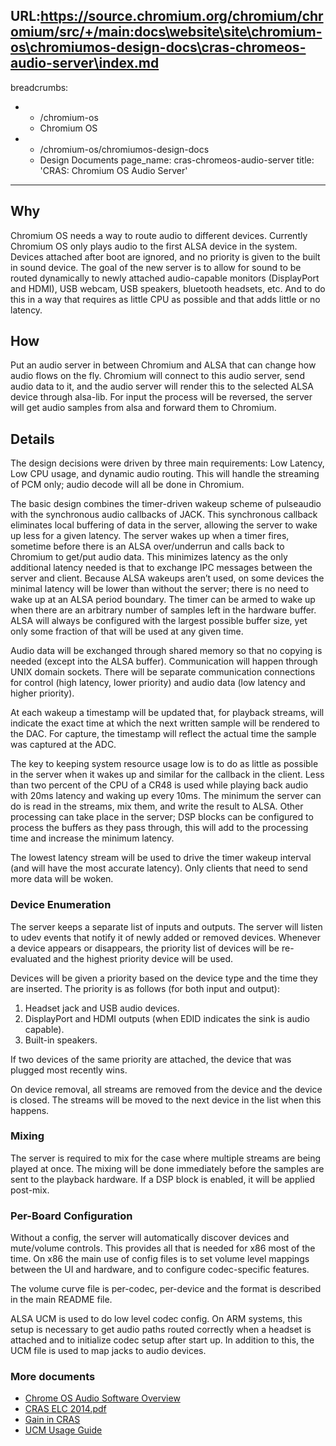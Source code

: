 URL:https://source.chromium.org/chromium/chromium/src/+/main:docs\website\site\chromium-os\chromiumos-design-docs\cras-chromeos-audio-server\index.md
---
breadcrumbs:
- - /chromium-os
  - Chromium OS
- - /chromium-os/chromiumos-design-docs
  - Design Documents
page_name: cras-chromeos-audio-server
title: 'CRAS: Chromium OS Audio Server'
---

## Why

Chromium OS needs a way to route audio to different devices. Currently Chromium
OS only plays audio to the first ALSA device in the system. Devices attached
after boot are ignored, and no priority is given to the built in sound device.
The goal of the new server is to allow for sound to be routed dynamically to
newly attached audio-capable monitors (DisplayPort and HDMI), USB webcam, USB
speakers, bluetooth headsets, etc. And to do this in a way that requires as
little CPU as possible and that adds little or no latency.

## How

Put an audio server in between Chromium and ALSA that can change how audio flows
on the fly. Chromium will connect to this audio server, send audio data to it,
and the audio server will render this to the selected ALSA device through
alsa-lib. For input the process will be reversed, the server will get audio
samples from alsa and forward them to Chromium.

## Details

The design decisions were driven by three main requirements: Low Latency, Low
CPU usage, and dynamic audio routing. This will handle the streaming of PCM
only; audio decode will all be done in Chromium.

The basic design combines the timer-driven wakeup scheme of pulseaudio with the
synchronous audio callbacks of JACK. This synchronous callback eliminates local
buffering of data in the server, allowing the server to wake up less for a given
latency. The server wakes up when a timer fires, sometime before there is an
ALSA over/underrun and calls back to Chromium to get/put audio data. This
minimizes latency as the only additional latency needed is that to exchange IPC
messages between the server and client. Because ALSA wakeups aren’t used, on
some devices the minimal latency will be lower than without the server; there is
no need to wake up at an ALSA period boundary. The timer can be armed to wake up
when there are an arbitrary number of samples left in the hardware buffer. ALSA
will always be configured with the largest possible buffer size, yet only some
fraction of that will be used at any given time.

Audio data will be exchanged through shared memory so that no copying is needed
(except into the ALSA buffer). Communication will happen through UNIX domain
sockets. There will be separate communication connections for control (high
latency, lower priority) and audio data (low latency and higher priority).

At each wakeup a timestamp will be updated that, for playback streams, will
indicate the exact time at which the next written sample will be rendered to the
DAC. For capture, the timestamp will reflect the actual time the sample was
captured at the ADC.

The key to keeping system resource usage low is to do as little as possible in
the server when it wakes up and similar for the callback in the client. Less
than two percent of the CPU of a CR48 is used while playing back audio with 20ms
latency and waking up every 10ms. The minimum the server can do is read in the
streams, mix them, and write the result to ALSA. Other processing can take place
in the server; DSP blocks can be configured to process the buffers as they pass
through, this will add to the processing time and increase the minimum latency.

The lowest latency stream will be used to drive the timer wakeup interval (and
will have the most accurate latency). Only clients that need to send more data
will be woken.

### Device Enumeration

The server keeps a separate list of inputs and outputs. The server will listen
to udev events that notify it of newly added or removed devices. Whenever a
device appears or disappears, the priority list of devices will be re-evaluated
and the highest priority device will be used.

Devices will be given a priority based on the device type and the time they are
inserted. The priority is as follows (for both input and output):

1.  Headset jack and USB audio devices.
2.  DisplayPort and HDMI outputs (when EDID indicates the sink is audio
            capable).
3.  Built-in speakers.

If two devices of the same priority are attached, the device that was plugged
most recently wins.

On device removal, all streams are removed from the device and the device is
closed. The streams will be moved to the next device in the list when this
happens.

### Mixing

The server is required to mix for the case where multiple streams are being
played at once. The mixing will be done immediately before the samples are sent
to the playback hardware. If a DSP block is enabled, it will be applied
post-mix.

### Per-Board Configuration

Without a config, the server will automatically discover devices and mute/volume
controls. This provides all that is needed for x86 most of the time. On x86 the
main use of config files is to set volume level mappings between the UI and
hardware, and to configure codec-specific features.

The volume curve file is per-codec, per-device and the format is described in
the main README file.

ALSA UCM is used to do low level codec config. On ARM systems, this setup is
necessary to get audio paths routed correctly when a headset is attached and to
initialize codec setup after start up. In addition to this, the UCM file is used
to map jacks to audio devices.

### More documents

*   [Chrome OS Audio Software
            Overview](https://docs.google.com/document/d/1pDdzlJlNacvOB8CS4Qxg-0aQvEuCK8lFKaWaqckSl3w/edit?usp=sharing)
*   [CRAS ELC
            2014.pdf](https://drive.google.com/file/d/1WBYe-M_xFaHIajn-hfQRBrKhPkbgHNF9/view?usp=sharing)
*   [Gain in
            CRAS](https://docs.google.com/document/d/1FfTGylzC-uGPhzxnotfxXjDeBPRPIMxkzqdQbQWJ7aE/edit?usp=sharing)
*   [UCM Usage
            Guide](https://docs.google.com/document/d/1AcXZI9dvJBW0Vy6h9vraD7VP9X_MpwHx0eJ6hNc4G_s/edit?usp=sharing)
